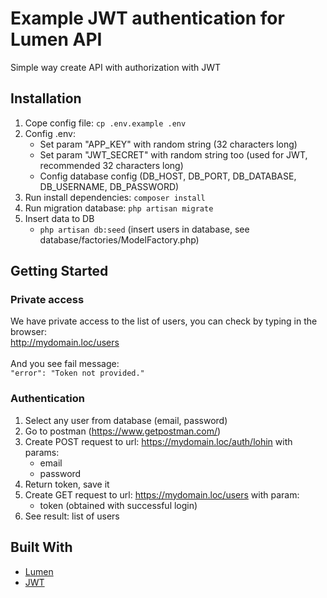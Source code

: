 # Example JWT authentication for Lumen API

Simple way create API with authorization with JWT

## Installation

1. Cope config file: `cp .env.example .env`
2. Config .env:
    - Set param "APP_KEY" with random string (32 characters long)
    - Set param "JWT_SECRET" with random string too (used for JWT, recommended 32 characters long)
    - Config database config (DB_HOST, DB_PORT, DB_DATABASE, DB_USERNAME, DB_PASSWORD)
3. Run install dependencies: `composer install`
4. Run migration database: `php artisan migrate`
5. Insert data to DB
    - `php artisan db:seed` (insert users in database, see database/factories/ModelFactory.php)

## Getting Started

### Private access

We have private access to the list of users, you can check by typing in the browser:<br/>
http://mydomain.loc/users<br/><br/>
And you see fail message:<br/>
`"error": "Token not provided."`

### Authentication

1. Select any user from database (email, password)
2. Go to postman (https://www.getpostman.com/)
3. Create POST request to url: https://mydomain.loc/auth/lohin with params:
    - email 
    - password 
4. Return token, save it
5. Create GET request to url: https://mydomain.loc/users with param:
    - token (obtained with successful login)
6. See result: list of users

## Built With

* [Lumen](https://lumen.laravel.com/)
* [JWT](https://jwt.io/)